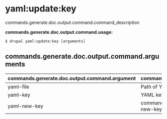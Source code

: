 # yaml:update:key
commands.generate.doc.output.command.command_description

**commands.generate.doc.output.command.usage:**
```
$ drupal yaml:update:key [arguments] 
```


## commands.generate.doc.output.command.arguments
commands.generate.doc.output.command.argument | commands.generate.doc.output.command.details
---------|-------------
yaml-file | Path of YAML file to update
yaml-key | YAML key to update
yaml-new-key | commands.yaml.update.value.arguments.yaml-new-key
